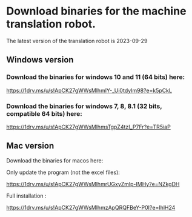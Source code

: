 
# Download binaries for the machine translation robot.

The latest version of the translation robot is 2023-09-29

## Windows version
### Download the binaries for windows 10 and 11 (64 bits) here:

https://1drv.ms/u/s!ApCK27gWWsMlhmlY-_Ui0tdyIm98?e=k5pCkL

### Download the binaries for windows 7, 8, 8.1 (32 bits, compatible 64 bits) here:

https://1drv.ms/u/s!ApCK27gWWsMlhmsTgpZ4tzI_P7Fr?e=TR5iaP

## Mac version
Download the binaries for macos here:

Only update the program (not the excel files):

https://1drv.ms/u/s!ApCK27gWWsMlhmrUGxyZmlp-IMHy?e=NZkgDH

Full installation :

https://1drv.ms/u/s!ApCK27gWWsMlhmzApQRQFBeY-P0I?e=IhlH24
